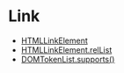 # Link

- [HTMLLinkElement](https://developer.mozilla.org/en-US/docs/Web/API/HTMLLinkElement)
- [HTMLLinkElement.relList](https://developer.mozilla.org/en-US/docs/Web/API/HTMLLinkElement/relList)
- [DOMTokenList.supports()](https://developer.mozilla.org/en-US/docs/Web/API/DOMTokenList/supports)
